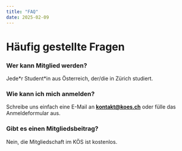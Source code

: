 ```yaml
---
title: "FAQ"
date: 2025-02-09
---
```


# Häufig gestellte Fragen

### Wer kann Mitglied werden?
Jede\*r Student\*in aus Österreich, der/die in Zürich studiert.

### Wie kann ich mich anmelden?
Schreibe uns einfach eine E-Mail an **kontakt@koes.ch** oder fülle das Anmeldeformular aus.

### Gibt es einen Mitgliedsbeitrag?
Nein, die Mitgliedschaft im KÖS ist kostenlos.